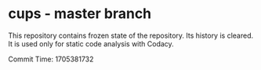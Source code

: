 # cups - master branch

This repository contains frozen state of the repository.
Its history is cleared. It is used only for static code
analysis with Codacy.

Commit Time: 1705381732